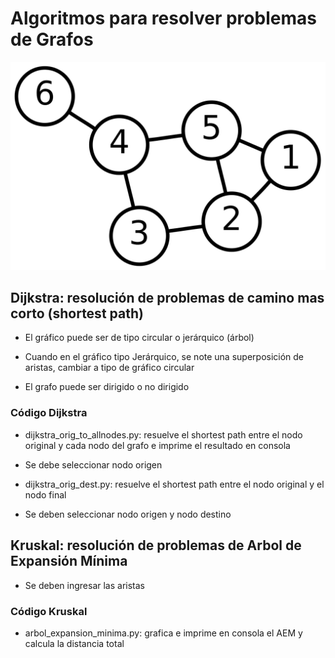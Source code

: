 # Algoritmos para resolver problemas de Grafos

![plot](./Figura/Grafo.png)

## Dijkstra: resolución de problemas de camino mas corto (shortest path)

- El gráfico puede ser de tipo circular o jerárquico (árbol)

- Cuando en el gráfico tipo Jerárquico, se note una superposición de aristas, cambiar a tipo de gráfico circular

- El grafo puede ser dirigido o no dirigido

### Código Dijkstra

- dijkstra_orig_to_allnodes.py: resuelve el shortest path entre el nodo original y cada nodo del grafo e imprime el resultado en consola

- Se debe seleccionar nodo origen

- dijkstra_orig_dest.py: resuelve el shortest path entre el nodo original y el nodo final

- Se deben seleccionar nodo origen y nodo destino

##

## Kruskal: resolución de problemas de Arbol de Expansión Mínima

- Se deben ingresar las aristas

### Código Kruskal

- arbol_expansion_minima.py: grafica e imprime en consola el AEM y calcula la distancia total
